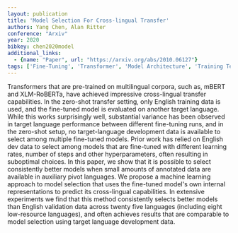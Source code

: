 ```yaml
---
layout: publication
title: 'Model Selection For Cross-lingual Transfer'
authors: Yang Chen, Alan Ritter
conference: "Arxiv"
year: 2020
bibkey: chen2020model
additional_links:
  - {name: "Paper", url: "https://arxiv.org/abs/2010.06127"}
tags: ['Fine-Tuning', 'Transformer', 'Model Architecture', 'Training Techniques', 'Pretraining Methods', 'BERT']
---
```

Transformers that are pre-trained on multilingual corpora, such as, mBERT and
XLM-RoBERTa, have achieved impressive cross-lingual transfer capabilities. In
the zero-shot transfer setting, only English training data is used, and the
fine-tuned model is evaluated on another target language. While this works
surprisingly well, substantial variance has been observed in target language
performance between different fine-tuning runs, and in the zero-shot setup, no
target-language development data is available to select among multiple
fine-tuned models. Prior work has relied on English dev data to select among
models that are fine-tuned with different learning rates, number of steps and
other hyperparameters, often resulting in suboptimal choices. In this paper, we
show that it is possible to select consistently better models when small
amounts of annotated data are available in auxiliary pivot languages. We
propose a machine learning approach to model selection that uses the fine-tuned
model's own internal representations to predict its cross-lingual capabilities.
In extensive experiments we find that this method consistently selects better
models than English validation data across twenty five languages (including
eight low-resource languages), and often achieves results that are comparable
to model selection using target language development data.
